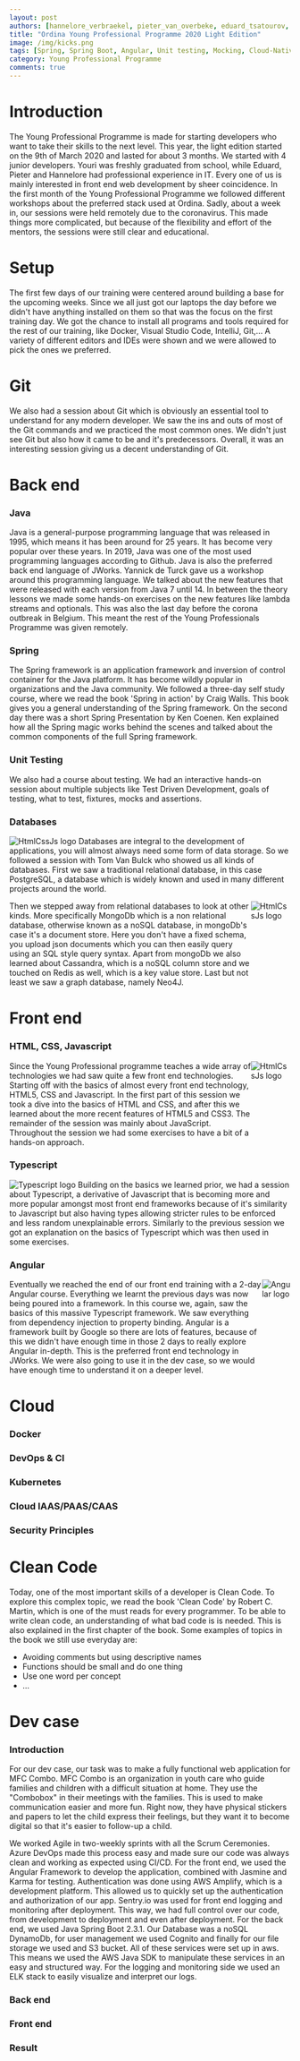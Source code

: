 ```yaml
---
layout: post
authors: [hannelore_verbraekel, pieter_van_overbeke, eduard_tsatourov, youri_vermeir]
title: "Ordina Young Professional Programme 2020 Light Edition"
image: /img/kicks.png
tags: [Spring, Spring Boot, Angular, Unit testing, Mocking, Cloud-Native, Git, DevOps, Docker, TypeScript, Kickstarter, Young Professional Program, Security]
category: Young Professional Programme
comments: true
---
```

<style>
    p {
        display: flex;
    }

    img {
        object-fit: contain;
    }
</style>

# Introduction
The Young Professional Programme is made for starting developers who want to take their skills to the next level. This year, the light edition started on the 9th of March 2020 and lasted for about 3 months. 
We started with 4 junior developers. Youri was freshly graduated from school, while Eduard, Pieter and Hannelore had professional experience in IT.
Every one of us is mainly interested in front end web development by sheer coincidence.
In the first month of the Young Professional Programme we followed different workshops about the preferred stack used at Ordina. Sadly, about a week in, our sessions were held remotely due to the coronavirus. This made things more complicated, but because of the flexibility and effort of the mentors, the sessions were still clear and educational. 

# Setup
The first few days of our training were centered around building a base for the upcoming weeks. Since we all just got our laptops the day before we didn't have anything installed on them so that was the focus on the first training day.
We got the chance to install all programs and tools required for the rest of our training, like Docker, Visual Studio Code, IntelliJ, Git,...
A variety of different editors and IDEs were shown and we were allowed to pick the ones we preferred.

# Git
We also had a session about Git which is obviously an essential tool to understand for any modern developer. We saw the ins and outs of most of the Git commands and we practiced the most common ones. We didn't just see Git but also how it came to be and it's predecessors. Overall, it was an interesting session giving us a decent understanding of Git.

# Back end
### Java
Java is a general-purpose programming language that was released in 1995, which means it has been around for 25 years. It has become very popular over these years. In 2019, Java was one of the most used programming languages according to Github.
Java is also the preferred back end language of JWorks. Yannick de Turck gave us a workshop around this programming language. We talked about the new features that were released with each version from Java 7 until 14. In between the theory lessons we made some hands-on exercises on the new features like lambda streams and optionals. 
This was also the last day before the corona outbreak in Belgium. This meant the rest of the Young Professionals Programme was given remotely. 
 
### Spring
The Spring framework is an application framework and inversion of control container for the Java platform. It has become wildly popular in organizations and the Java community. We followed a three-day self study course, where we read the book 'Spring in action' by Craig Walls. This book gives you a general understanding of the Spring framework. On the second day there was a short Spring Presentation by Ken Coenen. Ken explained how all the Spring magic works behind the scenes and talked about the common components of the full Spring framework.
 
### Unit Testing
We also had a course about testing. We had an interactive hands-on session about multiple subjects like Test Driven Development, goals of testing, what to test, fixtures, mocks and assertions.

### Databases
<img class="image" style="max-width: 200px; margin: 0;" alt="HtmlCssJs logo" src="/img/2020-03-31-Young-Professional-2020-Light/postgre-sql.png">
Databases are integral to the development of applications, you will almost always need some form of data storage. So we followed a session with Tom Van Bulck who showed us all kinds of databases. First we saw a traditional relational database, in this case PostgreSQL, a database which is widely known and used in many different projects around the world. 

<p style="flex-direction: row-reverse;">
    <img class="image" style="max-width: 200px; margin: 0;" alt="HtmlCssJs logo" src="/img/2020-03-31-Young-Professional-2020-Light/mongodb.png">
    Then we stepped away from relational databases to look at other kinds. More specifically MongoDb which is a non relational database, otherwise known as a noSQL database, in mongoDb's case it's a document store. Here you don't have a fixed schema, you upload json documents which you can then easily query using an SQL style query syntax. Apart from mongoDb we also learned about Cassandra, which is a noSQL column store and we touched on Redis as well, which is a key value store. Last but not least we saw a graph database, namely Neo4J. 
</p>

# Front end

### HTML, CSS, Javascript
<p style="flex-direction: row-reverse;">
    <img class="image" style="max-width: 150px; margin: 0;" alt="HtmlCssJs logo" src="/img/2020-03-31-Young-Professional-2020-Light/html-css-js.png">
    Since the Young Professional programme teaches a wide array of technologies we had saw quite a few front end technologies.
    Starting off with the basics of almost every front end technology, HTML5, CSS and Javascript. 
    In the first part of this session we took a dive into the basics of HTML and CSS, and after this we learned about the more recent features of HTML5 and CSS3. The remainder of the session was mainly about JavaScript. Throughout the session we had some exercises to have a bit of a hands-on approach.
</p>

### Typescript
<img class="image" style="max-width: 200px; margin: 0;" alt="Typescript logo" src="/img/2020-03-31-Young-Professional-2020-Light/typescript.png">
Building on the basics we learned prior, we had a session about Typescript, a derivative of Javascript that is becoming more and more popular amongst most front end frameworks because of it's similarity to Javascript but also having types allowing stricter rules to be enforced and less random unexplainable errors. Similarly to the previous session we got an explanation on the basics of Typescript which was then used in some exercises.

### Angular
<p style="flex-direction: row-reverse;">
    <img class="image" style="max-width: 200px; margin: 0;" alt="Angular logo" src="/img/2020-03-31-Young-Professional-2020-Light/angular.png">
    Eventually we reached the end of our front end training with a 2-day Angular course. Everything we learnt the previous days was now being poured into a framework. In this course we, again, saw the basics of this massive Typescript framework. We saw everything from dependency injection to property binding. Angular is a framework built by Google so there are lots of features, because of this we didn't have enough time in those 2 days to really explore Angular in-depth. This is  the preferred front end technology in JWorks. We were also going to use it in the dev case, so we would have enough time to understand it on a deeper level.
</p>

# Cloud

### Docker

### DevOps & CI

### Kubernetes

### Cloud IAAS/PAAS/CAAS

### Security Principles

# Clean Code
Today, one of the most important skills of a developer is Clean Code. 
To explore this complex topic, we read the book 'Clean Code' by Robert C. Martin, which is one of the must reads for every programmer.
To be able to write clean code, an understanding of what bad code is is needed. This is also explained in the first chapter of the book.
Some examples of topics in the book we still use everyday are: 
- Avoiding comments but using descriptive names
- Functions should be small and do one thing
- Use one word per concept
- ...

# Dev case
### Introduction
For our dev case, our task was to make a fully functional web application for MFC Combo. MFC Combo is an organization in youth care who guide families and children with a difficult situation at home. They use the "Combobox" in their meetings with the families. This is used to make communication easier and more fun.
Right now, they have physical stickers and papers to let the child express their feelings, but they want it to become digital so that it's easier to follow-up a child. 

We worked Agile in two-weekly sprints with all the Scrum Ceremonies. Azure DevOps made this process easy and made sure our code was always clean and working as expected using CI/CD. 
For the front end, we used the Angular Framework to develop the application, combined with Jasmine and Karma for testing. Authentication was done using AWS Amplify, which is a development platform. This allowed us to quickly set up the authentication and authorization of our app. Sentry.io was used for front end logging and monitoring after deployment. This way, we had full control over our code, from development to deployment and even after deployment.
For the back end, we used Java Spring Boot 2.3.1. Our Database was a noSQL DynamoDb, for user management we used Cognito and finally for our file storage we used and S3 bucket. All of these services were set up in aws. This means we used the AWS Java SDK to manipulate these services in an easy and structured way. For the logging and monitoring side we used an ELK stack to easily visualize and interpret our logs.

### Back end

### Front end

### Result